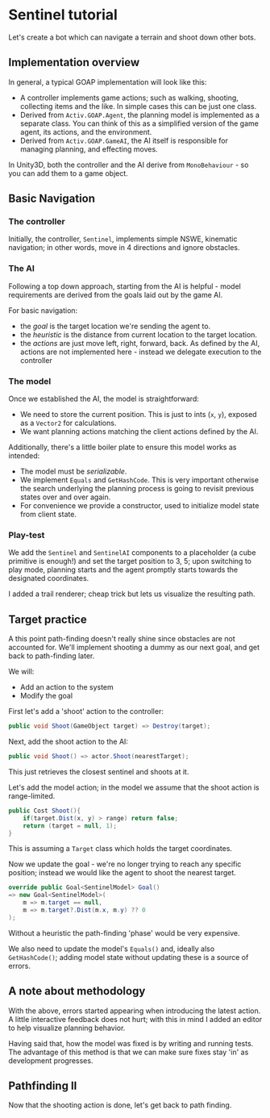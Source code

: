 # Sentinel tutorial

Let's create a bot which can navigate a terrain and shoot down other bots.

## Implementation overview

In general, a typical GOAP implementation will look like this:

- A controller implements game actions; such as walking, shooting, collecting items and the like. In simple cases this can be just one class.
- Derived from `Activ.GOAP.Agent`, the planning model is implemented as a separate class. You can think of this as a simplified version of the game agent, its actions, and the environment.
- Derived from `Activ.GOAP.GameAI`, the AI itself is responsible for managing planning, and effecting moves.

In Unity3D, both the controller and the AI derive from `MonoBehaviour` - so you can add them to a game object.

## Basic Navigation

### The controller

Initially, the controller, `Sentinel`, implements simple NSWE, kinematic navigation; in other words, move in 4 directions and ignore obstacles.

### The AI

Following a top down approach, starting from the AI is helpful - model requirements are derived from the goals laid out by the game AI.

For basic navigation:
- the *goal* is the target location we're sending the agent to.
- the *heuristic* is the distance from current location to the target location.
- the *actions* are just move left, right, forward, back. As defined by the AI, actions are not implemented here - instead we delegate execution to the controller

### The model

Once we established the AI, the model is straightforward:

- We need to store the current position. This is just to ints (`x`, `y`), exposed as a `Vector2` for calculations.
- We want planning actions matching the client actions defined by the AI.

Additionally, there's a little boiler plate to ensure this model works as intended:

- The model must be *serializable*.
- We implement `Equals` and `GetHashCode`. This is very important otherwise the search underlying the planning process is going to revisit previous states over and over again.
- For convenience we provide a constructor, used to initialize model state from client state.

### Play-test

We add the `Sentinel` and `SentinelAI` components to a placeholder (a cube primitive is enough!) and set the target position to 3, 5; upon switching to play mode, planning starts and the agent promptly starts towards the designated coordinates.

I added a trail renderer; cheap trick but lets us visualize the resulting path.

## Target practice

A this point path-finding doesn't really shine since obstacles are not accounted for. We'll implement shooting a dummy as our next goal, and get back to path-finding later.

We will:
- Add an action to the system
- Modify the goal

First let's add a 'shoot' action to the controller:

```cs
public void Shoot(GameObject target) => Destroy(target);
```

Next, add the shoot action to the AI:

```cs
public void Shoot() => actor.Shoot(nearestTarget);
```

This just retrieves the closest sentinel and shoots at it.

Let's add the model action; in the model we assume that the shoot action is range-limited.

```cs
public Cost Shoot(){
    if(target.Dist(x, y) > range) return false;
    return (target = null, 1);
}
```

This is assuming a `Target` class which holds the target coordinates.

Now we update the goal - we're no longer trying to reach any specific position; instead we would like the agent to shoot the nearest target.

```cs
override public Goal<SentinelModel> Goal()
=> new Goal<SentinelModel>(
    m => m.target == null,
    m => m.target?.Dist(m.x, m.y) ?? 0
);
```

Without a heuristic the path-finding 'phase' would be very expensive.

We also need to update the model's `Equals()` and, ideally also `GetHashCode()`; adding model state without updating these is a source of errors.

## A note about methodology

With the above, errors started appearing when introducing the latest action.
A little interactive feedback does not hurt; with this in mind I added an editor to help visualize planning behavior.

Having said that, how the model was fixed is by writing and running tests. The advantage of this method is that we can make sure fixes stay 'in' as development progresses.

## Pathfinding II

Now that the shooting action is done, let's get back to path finding.
